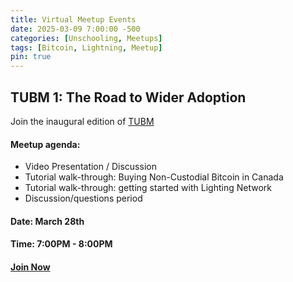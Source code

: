 ```yaml
---
title: Virtual Meetup Events
date: 2025-03-09 7:00:00 -500
categories: [Unschooling, Meetups]
tags: [Bitcoin, Lightning, Meetup]
pin: true
---
```


<link href='https://cdn.jsdelivr.net/npm/fullcalendar@5.10.1/main.min.css' rel='stylesheet' />
<script src='https://cdn.jsdelivr.net/npm/fullcalendar@5.10.1/main.min.js'></script>
<script>
    document.addEventListener('DOMContentLoaded', function() {
        var calendarEl = document.getElementById('calendar');
        var calendar = new FullCalendar.Calendar(calendarEl, {
            initialView: 'dayGridMonth',
            height: 'auto',
            eventDisplay: 'block',
            events: [
                {
                    title: 'TUBM 1: The Road to Wider Adoption',
                    start: '2025-03-28T19:00:00',
                    url: '/posts/Virtual-Meetup-Events/#tubm-1-the-road-to-wider-adoption'
                }
            ],
            eventDidMount: function(info) {
                info.el.setAttribute('title', info.event.title);
            }
        });
        calendar.render();
    });
</script>
<div id='calendar'></div>


## TUBM 1: The Road to Wider Adoption

Join the inaugural edition of [TUBM](/posts/The-Unschooled-Bitcoiners-Meetup/)

#### Meetup agenda:

- Video Presentation / Discussion
- Tutorial walk-through: Buying Non-Custodial Bitcoin in Canada
- Tutorial walk-through: getting started with Lighting Network
- Discussion/questions period

#### Date: March 28th
#### Time: 7:00PM - 8:00PM
#### [Join Now](https://hivetalk.org/join/TheUnschooledBitcoiner)